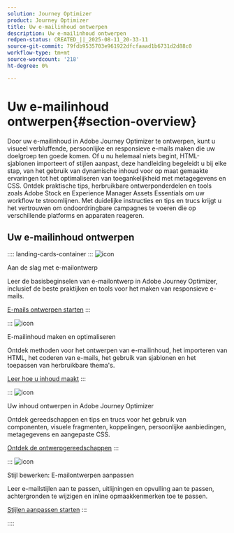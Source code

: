 ```yaml
---
solution: Journey Optimizer
product: Journey Optimizer
title: Uw e-mailinhoud ontwerpen
description: Uw e-mailinhoud ontwerpen
redpen-status: CREATED_||_2025-08-11_20-33-11
source-git-commit: 79fdb9535703e961922dfcfaaad1b6731d2d88c0
workflow-type: tm+mt
source-wordcount: '218'
ht-degree: 0%

---
```



# Uw e-mailinhoud ontwerpen{#section-overview}

Door uw e-mailinhoud in Adobe Journey Optimizer te ontwerpen, kunt u visueel verbluffende, persoonlijke en responsieve e-mails maken die uw doelgroep ten goede komen. Of u nu helemaal niets begint, HTML-sjablonen importeert of stijlen aanpast, deze handleiding begeleidt u bij elke stap, van het gebruik van dynamische inhoud voor op maat gemaakte ervaringen tot het optimaliseren van toegankelijkheid met metagegevens en CSS. Ontdek praktische tips, herbruikbare ontwerponderdelen en tools zoals Adobe Stock en Experience Manager Assets Essentials om uw workflow te stroomlijnen. Met duidelijke instructies en tips en trucs krijgt u het vertrouwen om ondoordringbare campagnes te voeren die op verschillende platforms en apparaten reageren.

## Uw e-mailinhoud ontwerpen

:::: landing-cards-container
:::
![icon]( https://cdn.experienceleague.adobe.com/icons/circle-play.svg)

Aan de slag met e-mailontwerp

Leer de basisbeginselen van e-mailontwerp in Adobe Journey Optimizer, inclusief de beste praktijken en tools voor het maken van responsieve e-mails.

[E-mails ontwerpen starten](../using/email/get-started-email-design.md)
:::

:::
![icon]( https://cdn.experienceleague.adobe.com/icons/list-check.svg)

E-mailinhoud maken en optimaliseren

Ontdek methoden voor het ontwerpen van e-mailinhoud, het importeren van HTML, het coderen van e-mails, het gebruik van sjablonen en het toepassen van herbruikbare thema&#39;s.

[Leer hoe u inhoud maakt](start-creating-content-landing-page.md)
:::

:::
![icon]( https://cdn.experienceleague.adobe.com/icons/puzzle-piece.svg)

Uw inhoud ontwerpen in Adobe Journey Optimizer

Ontdek gereedschappen en tips en trucs voor het gebruik van componenten, visuele fragmenten, koppelingen, persoonlijke aanbiedingen, metagegevens en aangepaste CSS.

[Ontdek de ontwerpgereedschappen](add-content-landing-page.md)
:::

:::
![icon]( https://cdn.experienceleague.adobe.com/icons/gear.svg)

Stijl bewerken: E-mailontwerpen aanpassen

Leer e-mailstijlen aan te passen, uitlijningen en opvulling aan te passen, achtergronden te wijzigen en inline opmaakkenmerken toe te passen.

[Stijlen aanpassen starten](edit-style-landing-page.md)
:::

::::
